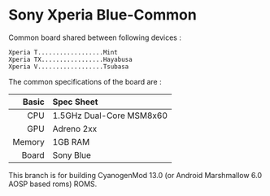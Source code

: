 Sony Xperia Blue-Common
=======================



Common board shared between following devices :

    Xperia T..................Mint
    Xperia TX.................Hayabusa
    Xperia V..................Tsubasa

The common specifications of the board are :

Basic   | Spec Sheet
-------:|:-------------------------
CPU     | 1.5GHz Dual-Core MSM8x60
GPU     | Adreno 2xx
Memory  | 1GB RAM
Board   | Sony Blue

This branch is for building CyanogenMod 13.0 (or Android Marshmallow 6.0 AOSP based roms) ROMS.
